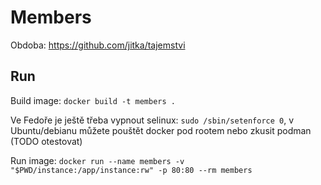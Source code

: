 
# Members

Obdoba: 
https://github.com/jitka/tajemstvi

## Run

Build image: `docker build -t members .`

Ve Fedoře je ještě třeba vypnout selinux: `sudo /sbin/setenforce 0`,
v Ubuntu/debianu můžete pouštět docker pod rootem nebo zkusit podman 
(TODO otestovat)

Run image: `docker run --name members -v "$PWD/instance:/app/instance:rw" -p 80:80 --rm members`

